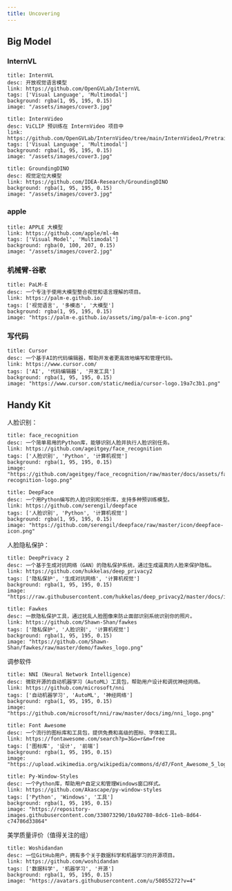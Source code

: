 ```yaml
---
title: Uncovering
---
```

<!-- markdownlint-disable MD033 -->

<script setup>
import MyBookmark from "@MyBookmark";
</script>

## Big Model

### InternVL

```component MyBookmark
title: InternVL
desc: 开放视觉语言模型
link: https://github.com/OpenGVLab/InternVL
tags: ['Visual Language', 'Multimodal']
background: rgba(1, 95, 195, 0.15)
image: "/assets/images/cover3.jpg"
```

```component MyBookmark
title: InternVideo
desc: ViCLIP 预训练在 InternVideo 项目中
link: https://github.com/OpenGVLab/InternVideo/tree/main/InternVideo1/Pretrain/ViCLIP
tags: ['Visual Language', 'Multimodal']
background: rgba(1, 95, 195, 0.15)
image: "/assets/images/cover3.jpg"
```


```component MyBookmark
title: GroundingDINO
desc: 视觉定位大模型
link: https://github.com/IDEA-Research/GroundingDINO
background: rgba(1, 95, 195, 0.15)
image: "/assets/images/cover3.jpg"
```

### apple

```component MyBookmark
title: APPLE 大模型
link: https://github.com/apple/ml-4m
tags: ['Visual Model', 'Multimodal']
background: rgba(0, 100, 207, 0.15)
image: "/assets/images/cover2.jpg"
```

<!-- ```component MyBookmark
title: APPLE 大模型
desc: Road-scenes Anomaly Detection
link: https://github.com/apple/ml-4m
tags: ['Big Model', 'Multimodal', 'Visual']
background: rgba(1, 95, 195, 0.15)
image: "/assets/images/cover3.jpg"
``` -->

### 机械臂-谷歌

```component MyBookmark
title: PaLM-E
desc: 一个专注于使用大模型整合视觉和语言理解的项目。
link: https://palm-e.github.io/
tags: ['视觉语言', '多模态', '大模型']
background: rgba(1, 95, 195, 0.15)
image: "https://palm-e.github.io/assets/img/palm-e-icon.png"
```

### 写代码

```component MyBookmark
title: Cursor
desc: 一个基于AI的代码编辑器，帮助开发者更高效地编写和管理代码。
link: https://www.cursor.com/
tags: ['AI', '代码编辑器', '开发工具']
background: rgba(1, 95, 195, 0.15)
image: "https://www.cursor.com/static/media/cursor-logo.19a7c3b1.png"
```

## Handy Kit

人脸识别：

```component MyBookmark
title: face_recognition
desc: 一个简单易用的Python库，能够识别人脸并执行人脸识别任务。
link: https://github.com/ageitgey/face_recognition
tags: ['人脸识别', 'Python', '计算机视觉']
background: rgba(1, 95, 195, 0.15)
image: "https://github.com/ageitgey/face_recognition/raw/master/docs/assets/face-recognition-logo.png"
```

```component MyBookmark
title: DeepFace
desc: 一个用Python编写的人脸识别和分析库，支持多种预训练模型。
link: https://github.com/serengil/deepface
tags: ['人脸识别', 'Python', '计算机视觉']
background: rgba(1, 95, 195, 0.15)
image: "https://github.com/serengil/deepface/raw/master/icon/deepface-icon.png"
```


人脸隐私保护：

```component MyBookmark
title: DeepPrivacy 2
desc: 一个基于生成对抗网络（GAN）的隐私保护系统，通过生成逼真的人脸来保护隐私。
link: https://github.com/hukkelas/deep_privacy2
tags: ['隐私保护', '生成对抗网络', '计算机视觉']
background: rgba(1, 95, 195, 0.15)
image: "https://raw.githubusercontent.com/hukkelas/deep_privacy2/master/docs/images/logo.png"
```

```component MyBookmark
title: Fawkes
desc: 一款隐私保护工具，通过扰乱人脸图像来防止面部识别系统识别你的照片。
link: https://github.com/Shawn-Shan/fawkes
tags: ['隐私保护', '人脸识别', '计算机视觉']
background: rgba(1, 95, 195, 0.15)
image: "https://github.com/Shawn-Shan/fawkes/raw/master/demo/fawkes_logo.png"
```


调参软件

```component MyBookmark
title: NNI (Neural Network Intelligence)
desc: 微软开源的自动机器学习（AutoML）工具包，帮助用户设计和调优神经网络。
link: https://github.com/microsoft/nni
tags: ['自动机器学习', 'AutoML', '神经网络']
background: rgba(1, 95, 195, 0.15)
image: "https://github.com/microsoft/nni/raw/master/docs/img/nni_logo.png"
```


```component MyBookmark
title: Font Awesome
desc: 一个流行的图标库和工具包，提供免费和高级的图标、字体和工具。
link: https://fontawesome.com/search?p=3&o=r&m=free
tags: ['图标库', '设计', '前端']
background: rgba(1, 95, 195, 0.15)
image: "https://upload.wikimedia.org/wikipedia/commons/d/d7/Font_Awesome_5_logo.svg"
```

```component MyBookmark
title: Py-Window-Styles
desc: 一个Python库，帮助用户自定义和管理Windows窗口样式。
link: https://github.com/Akascape/py-window-styles
tags: ['Python', 'Windows', '工具']
background: rgba(1, 95, 195, 0.15)
image: "https://repository-images.githubusercontent.com/338073290/10a92780-8dc6-11eb-8d64-c74786d33864"
```


美学质量评价（值得关注的组）

```component MyBookmark
title: Woshidandan
desc: 一位GitHub用户，拥有多个关于数据科学和机器学习的开源项目。
link: https://github.com/woshidandan
tags: ['数据科学', '机器学习', '开源']
background: rgba(1, 95, 195, 0.15)
image: "https://avatars.githubusercontent.com/u/50855272?v=4"
```